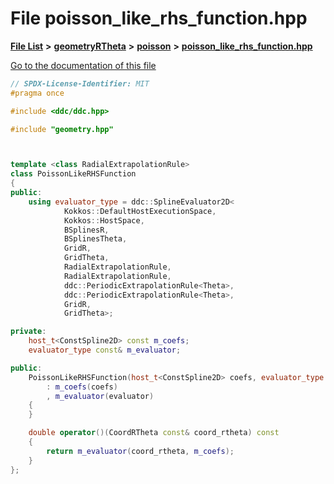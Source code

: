 

# File poisson\_like\_rhs\_function.hpp

[**File List**](files.md) **>** [**geometryRTheta**](dir_e9f169004bcfe9f3cb1f8a27ce024e59.md) **>** [**poisson**](dir_131fdd0509f46f459997bddabd4481b1.md) **>** [**poisson\_like\_rhs\_function.hpp**](poisson__like__rhs__function_8hpp.md)

[Go to the documentation of this file](poisson__like__rhs__function_8hpp.md)


```C++
// SPDX-License-Identifier: MIT
#pragma once

#include <ddc/ddc.hpp>

#include "geometry.hpp"



template <class RadialExtrapolationRule>
class PoissonLikeRHSFunction
{
public:
    using evaluator_type = ddc::SplineEvaluator2D<
            Kokkos::DefaultHostExecutionSpace,
            Kokkos::HostSpace,
            BSplinesR,
            BSplinesTheta,
            GridR,
            GridTheta,
            RadialExtrapolationRule,
            RadialExtrapolationRule,
            ddc::PeriodicExtrapolationRule<Theta>,
            ddc::PeriodicExtrapolationRule<Theta>,
            GridR,
            GridTheta>;

private:
    host_t<ConstSpline2D> const m_coefs;
    evaluator_type const& m_evaluator;

public:
    PoissonLikeRHSFunction(host_t<ConstSpline2D> coefs, evaluator_type const& evaluator)
        : m_coefs(coefs)
        , m_evaluator(evaluator)
    {
    }

    double operator()(CoordRTheta const& coord_rtheta) const
    {
        return m_evaluator(coord_rtheta, m_coefs);
    }
};
```


